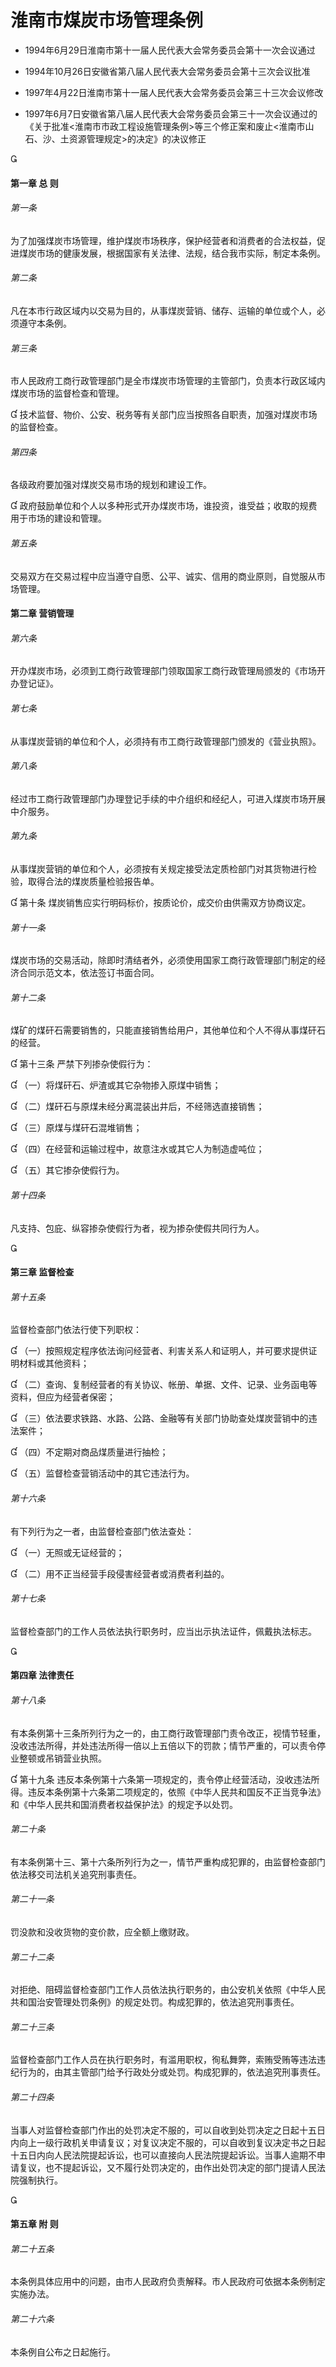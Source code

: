 # 淮南市煤炭市场管理条例

- 1994年6月29日淮南市第十一届人民代表大会常务委员会第十一次会议通过

- 1994年10月26日安徽省第八届人民代表大会常务委员会第十三次会议批准

- 1997年4月22日淮南市第十一届人民代表大会常务委员会第三十三次会议修改

- 1997年6月7日安徽省第八届人民代表大会常务委员会第三十一次会议通过的《关于批准<淮南市市政工程设施管理条例>等三个修正案和废止<淮南市山石、沙、土资源管理规定>的决定》的决议修正

<!-- INFO END -->



#### 第一章 总 则

###### 第一条

为了加强煤炭市场管理，维护煤炭市场秩序，保护经营者和消费者的合法权益，促进煤炭市场的健康发展，根据国家有关法律、法规，结合我市实际，制定本条例。

###### 第二条

凡在本市行政区域内以交易为目的，从事煤炭营销、储存、运输的单位或个人，必须遵守本条例。

###### 第三条

市人民政府工商行政管理部门是全市煤炭市场管理的主管部门，负责本行政区域内煤炭市场的监督检查和管理。

 技术监督、物价、公安、税务等有关部门应当按照各自职责，加强对煤炭市场的监督检查。

###### 第四条

各级政府要加强对煤炭交易市场的规划和建设工作。

 政府鼓励单位和个人以多种形式开办煤炭市场，谁投资，谁受益；收取的规费用于市场的建设和管理。

###### 第五条

交易双方在交易过程中应当遵守自愿、公平、诚实、信用的商业原则，自觉服从市场管理。

#### 第二章 营销管理

###### 第六条

开办煤炭市场，必须到工商行政管理部门领取国家工商行政管理局颁发的《市场开办登记证》。

###### 第七条

从事煤炭营销的单位和个人，必须持有市工商行政管理部门颁发的《营业执照》。

###### 第八条

经过市工商行政管理部门办理登记手续的中介组织和经纪人，可进入煤炭市场开展中介服务。

###### 第九条

从事煤炭营销的单位和个人，必须按有关规定接受法定质检部门对其货物进行检验，取得合法的煤炭质量检验报告单。

 第十条 煤炭销售应实行明码标价，按质论价，成交价由供需双方协商议定。

###### 第十一条

煤炭市场的交易活动，除即时清结者外，必须使用国家工商行政管理部门制定的经济合同示范文本，依法签订书面合同。

###### 第十二条

煤矿的煤矸石需要销售的，只能直接销售给用户，其他单位和个人不得从事煤矸石的经营。

 第十三条 严禁下列掺杂使假行为：

 （一）将煤矸石、炉渣或其它杂物掺入原煤中销售；

 （二）煤矸石与原煤未经分离混装出井后，不经筛选直接销售；

 （三）原煤与煤矸石混堆销售；

 （四）在经营和运输过程中，故意注水或其它人为制造虚吨位；

 （五）其它掺杂使假行为。

###### 第十四条

凡支持、包庇、纵容掺杂使假行为者，视为掺杂使假共同行为人。



#### 第三章 监督检查

###### 第十五条

监督检查部门依法行使下列职权：

 （一）按照规定程序依法询问经营者、利害关系人和证明人，并可要求提供证明材料或其他资料；

 （二）查询、复制经营者的有关协议、帐册、单据、文件、记录、业务函电等资料，但应为经营者保密；

 （三）依法要求铁路、水路、公路、金融等有关部门协助查处煤炭营销中的违法案件；

 （四）不定期对商品煤质量进行抽检；

 （五）监督检查营销活动中的其它违法行为。

###### 第十六条

有下列行为之一者，由监督检查部门依法查处：

 （一）无照或无证经营的；

 （二）用不正当经营手段侵害经营者或消费者利益的。

###### 第十七条

监督检查部门的工作人员依法执行职务时，应当出示执法证件，佩戴执法标志。



#### 第四章 法律责任

###### 第十八条

有本条例第十三条所列行为之一的，由工商行政管理部门责令改正，视情节轻重，没收违法所得，并处违法所得一倍以上五倍以下的罚款；情节严重的，可以责令停业整顿或吊销营业执照。

 第十九条 违反本条例第十六条第一项规定的，责令停止经营活动，没收违法所得。违反本条例第十六条第二项规定的，依照《中华人民共和国反不正当竞争法》和《中华人民共和国消费者权益保护法》的规定予以处罚。

###### 第二十条

有本条例第十三、第十六条所列行为之一，情节严重构成犯罪的，由监督检查部门依法移交司法机关追究刑事责任。

###### 第二十一条

罚没款和没收货物的变价款，应全额上缴财政。

###### 第二十二条

对拒绝、阻碍监督检查部门工作人员依法执行职务的，由公安机关依照《中华人民共和国治安管理处罚条例》的规定处罚。构成犯罪的，依法追究刑事责任。

###### 第二十三条

监督检查部门工作人员在执行职务时，有滥用职权，徇私舞弊，索贿受贿等违法违纪行为的，由其主管部门给予行政处分或处罚。构成犯罪的，依法追究刑事责任。

###### 第二十四条

当事人对监督检查部门作出的处罚决定不服的，可以自收到处罚决定之日起十五日内向上一级行政机关申请复议；对复议决定不服的，可以自收到复议决定书之日起十五日内向人民法院提起诉讼，也可以直接向人民法院提起诉讼。当事人逾期不申请复议，也不提起诉讼，又不履行处罚决定的，由作出处罚决定的部门提请人民法院强制执行。



#### 第五章 附 则

###### 第二十五条

本条例具体应用中的问题，由市人民政府负责解释。市人民政府可依据本条例制定实施办法。

###### 第二十六条

本条例自公布之日起施行。
